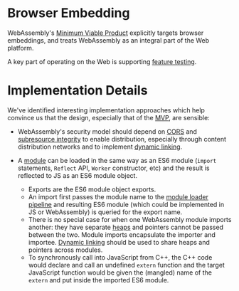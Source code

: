 # Browser Embedding

WebAssembly's [Minimum Viable Product](MVP.md) explicitly targets browser
embeddings, and treats WebAssembly as an integral part of the Web platform.

A key part of operating on the Web is supporting
[feature testing](FeatureTest.md).

# Implementation Details

We've identified interesting implementation approaches which help convince us
that the design, especially that of the [MVP](MVP.md), are sensible:

* WebAssembly's security model should depend on [CORS][] and
  [subresource integrity][] to enable distribution, especially through content
  distribution networks and to implement
  [dynamic linking](FutureFeatures.md#dynamic-linking).
* A [module](MVP.md#Modules) can be loaded in the same way as an ES6 module
  (`import` statements, `Reflect` API, `Worker` constructor, etc) and the result
  is reflected to JS as an ES6 module object.
  * Exports are the ES6 module object exports.
  * An import first passes the module name to the [module loader pipeline][] and
    resulting ES6 module (which could be implemented in JS or WebAssembly) is
    queried for the export name.
  * There is no special case for when one WebAssembly module imports another:
    they have separate [heaps](MVP.md#heap) and pointers cannot be passed
    between the two. Module imports encapsulate the importer and
    importee. [Dynamic linking](FutureFeatures.md#dynamic-linking) should be
    used to share heaps and pointers across modules.
  * To synchronously call into JavaScript from C++, the C++ code would declare
    and call an undefined `extern` function and the target JavaScript function
    would be given the (mangled) name of the `extern` and put inside the
    imported ES6 module.

  [CORS]: http://www.w3.org/TR/cors/
  [subresource integrity]: http://www.w3.org/TR/SRI/
  [module loader pipeline]: http://whatwg.github.io/loader
